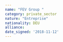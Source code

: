 ```yaml
---
name: "FEV Group "
category: private_sector
nature: "Entreprise"
nationality: DEU
alliance: 
date_signed: '2018-11-12'
---
```

    